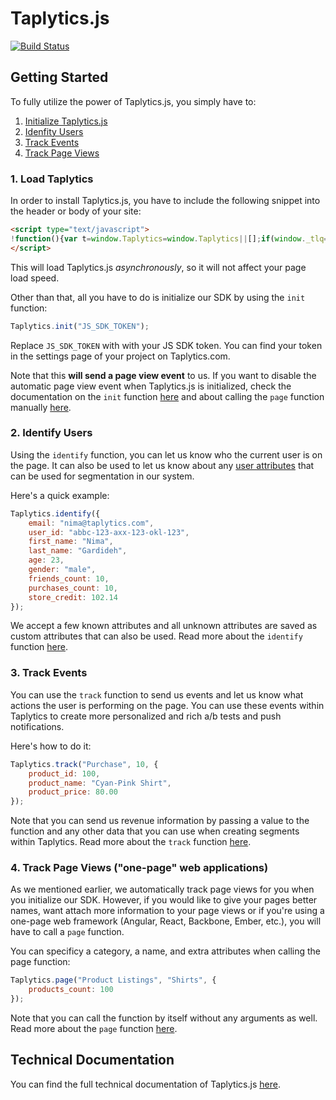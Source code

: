 # Taplytics.js

[![Build Status](https://circleci.com/gh/taplytics/Taplytics-js.svg?style=svg)](https://circleci.com/gh/taplytics/Taplytics-js)

## Getting Started

To fully utilize the power of Taplytics.js, you simply have to:

1. [Initialize Taplytics.js](#1-load-taplytics)
2. [Idenfity Users](#2-identify-users)
3. [Track Events](#3-track-events)
4. [Track Page Views](#4-track-page-views-one-page-web-applications)

### 1. Load Taplytics

In order to install Taplytics.js, you have to include the following snippet into the header or body of your site:

```html
<script type="text/javascript">
!function(){var t=window.Taplytics=window.Taplytics||[];if(window._tlq=window._tlq||[],!t.identify&&!t.loaded){t.loaded=!0,t.funcs=["init","identify","page","track","reset"],t.mock=function(n){return function(){var e=Array.prototype.slice.call(arguments);return e.unshift(n),window._tlq.push(e),t}};for(var n=0;n<t.funcs.length;n++){var e=t.funcs[n];t[e]=t.mock(e)}t.load=function(){var t=document.createElement("script");t.type="text/javascript",t.async=!0,t.src="//s3.amazonaws.com/cdn.taplytics.com/taplytics.min.js";var n=document.getElementsByTagName("script")[0];n.parentNode.insertBefore(t,n)},t.load()}}();
</script>
```

This will load Taplytics.js *asynchronously*, so it will not affect your page load speed.

Other than that, all you have to do is initialize our SDK by using the `init` function:

```javascript
Taplytics.init("JS_SDK_TOKEN");
```

Replace `JS_SDK_TOKEN` with with your JS SDK token. You can find your token in the settings page of your project on Taplytics.com.

Note that this **will send a page view event** to us. If you want to disable the automatic page view event when Taplytics.js is initialized, check the documentation on the `init` function [here](/DOCS.md#taplyticsinittoken-options-source) and about calling the `page` function manually [here](/DOCS.md#taplyticspagecategory-name-page_attributes-source).

### 2. Identify Users

Using the `identify` function, you can let us know who the current user is on the page. It can also be used to let us know about any [user attributes](https://taplytics.com/docs/user-attributes-setup) that can be used for segmentation in our system.

Here's a quick example:

```javascript
Taplytics.identify({
    email: "nima@taplytics.com",
    user_id: "abbc-123-axx-123-okl-123",
    first_name: "Nima",
    last_name: "Gardideh",
    age: 23,
    gender: "male",
    friends_count: 10,
    purchases_count: 10,
    store_credit: 102.14
});
```

We accept a few known attributes and all unknown attributes are saved as custom attributes that can also be used. Read more about the `identify` function [here](/DOCS.md#taplyticsidentifyuser_attributes-source).



### 3. Track Events

You can use the `track` function to send us events and let us know what actions the user is performing on the page. You can use these events within Taplytics to create more personalized and rich a/b tests and push notifications.

Here's how to do it:

```javascript
Taplytics.track("Purchase", 10, {
    product_id: 100,
    product_name: "Cyan-Pink Shirt",
    product_price: 80.00
});
```

Note that you can send us revenue information by passing a value to the function and any other data that you can use when creating segments within Taplytics. Read more about the `track` function [here](/DOCS.md#taplyticstrackevent_name-value-event_attributes-source).


### 4. Track Page Views ("one-page" web applications)

As we mentioned earlier, we automatically track page views for you when you initialize our SDK. However, if you would like to give your pages better names, want attach more information to your page views or if you're using a one-page web framework (Angular, React, Backbone, Ember, etc.), you will have to call a `page` function.

You can specificy a category, a name, and extra attributes when calling the page function:

```javascript
Taplytics.page("Product Listings", "Shirts", {
    products_count: 100
});
```

Note that you can call the function by itself without any arguments as well. Read more about the `page` function [here](/DOCS.md#taplyticspagecategory-name-page_attributes-source).


## Technical Documentation

You can find the full technical documentation of Taplytics.js [here](/DOCS.md).
